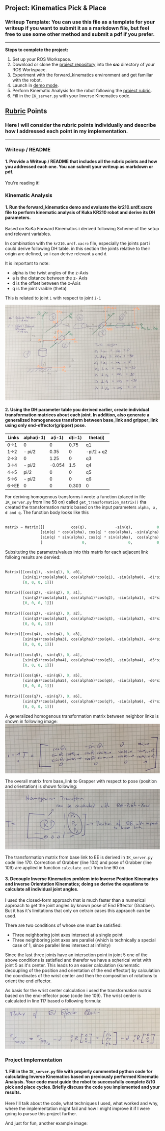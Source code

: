 ## Project: Kinematics Pick & Place
### Writeup Template: You can use this file as a template for your writeup if you want to submit it as a markdown file, but feel free to use some other method and submit a pdf if you prefer.

---


**Steps to complete the project:**  


1. Set up your ROS Workspace.
2. Download or clone the [project repository](https://github.com/udacity/RoboND-Kinematics-Project) into the ***src*** directory of your ROS Workspace.  
3. Experiment with the forward_kinematics environment and get familiar with the robot.
4. Launch in [demo mode](https://classroom.udacity.com/nanodegrees/nd209/parts/7b2fd2d7-e181-401e-977a-6158c77bf816/modules/8855de3f-2897-46c3-a805-628b5ecf045b/lessons/91d017b1-4493-4522-ad52-04a74a01094c/concepts/ae64bb91-e8c4-44c9-adbe-798e8f688193).
5. Perform Kinematic Analysis for the robot following the [project rubric](https://review.udacity.com/#!/rubrics/972/view).
6. Fill in the `IK_server.py` with your Inverse Kinematics code. 


[//]: # (Image References)

[image1]: ./images/dh.jpg
[image2]: ./images/homogenous_transform.jpg
[image3]: ./images/homogenous.jpg
[image4]: ./images/wrist_center.jpg


## [Rubric](https://review.udacity.com/#!/rubrics/972/view) Points
### Here I will consider the rubric points individually and describe how I addressed each point in my implementation.  

---
### Writeup / README

#### 1. Provide a Writeup / README that includes all the rubric points and how you addressed each one.  You can submit your writeup as markdown or pdf.  

You're reading it!

### Kinematic Analysis
#### 1. Run the forward_kinematics demo and evaluate the kr210.urdf.xacro file to perform kinematic analysis of Kuka KR210 robot and derive its DH parameters.

Based on KuKa Forward Kinematics i derived following Scheme of the setup and relevant variables.

In combination with the `kr210.urdf.xacro` file, especially the joints part i could derive following DH table. in this section the joints relative to their origin are defined, so i can derive relevant `a` and `d`.

It is important to note:
- alpha is the twist angles of the z-Axis
- a is the distance between the z- Axis
- d is the offset between the x-Axis
- q is the joint vraible (theta)

This is related to joint `i` with respect to joint `i-1`

![alt text][image1]

#### 2. Using the DH parameter table you derived earlier, create individual transformation matrices about each joint. In addition, also generate a generalized homogeneous transform between base_link and gripper_link using only end-effector(gripper) pose.

Links | alpha(i-1) | a(i-1) | d(i-1) | theta(i)
--- | --- | --- | --- | ---
0->1 | 0 | 0 | 0.75 | q1
1->2 | - pi/2 | 0.35 | 0 | -pi/2 + q2
2->3 | 0 | 1.25 | 0 | q3
3->4 |  - pi/2 | -0.054 | 1.5 | q4
4->5 | pi/2 | 0 | 0 | q5
5->6 | - pi/2 | 0 | 0 | q6
6->EE | 0 | 0 | 0.303 | 0

For deriving homogenous transforms i wrote a function (placed in file `IK_server.py` from line 58 on) called `get_transformation_matrix()` tha created the transformation matrix based on the input parameters `alpha, a, d and q`.
The function body looks like this

```python

matrix = Matrix([[            cos(q),             -sin(q),           0,             a],
                [sin(q) * cos(alpha), cos(q) * cos(alpha), -sin(alpha), -sin(alpha)*d],
                [sin(q) * sin(alpha), cos(q) * sin(alpha),  cos(alpha),  cos(alpha)*d],
                [                  0,                   0,           0,             1]])
```

Subsituting the parametrs/values into this matrix for each adjacent link folloing results are dervied:

```python

Matrix([[cos(q1), -sin(q1), 0, a0], 
        [sin(q1)*cos(alpha0), cos(alpha0)*cos(q1), -sin(alpha0), -d1*sin(alpha0)],                                                   [sin(alpha0)*sin(q1), sin(alpha0)*cos(q1), cos(alpha0), d1*cos(alpha0)], 
        [0, 0, 0, 1]])

Matrix([[cos(q2), -sin(q2), 0, a1], 
        [sin(q2)*cos(alpha1), cos(alpha1)*cos(q2), -sin(alpha1), -d2*sin(alpha1)],                                                   [sin(alpha1)*sin(q2), sin(alpha1)*cos(q2), cos(alpha1), d2*cos(alpha1)], 
        [0, 0, 0, 1]])

Matrix([[cos(q3), -sin(q3), 0, a2], 
        [sin(q3)*cos(alpha2), cos(alpha2)*cos(q3), -sin(alpha2), -d3*sin(alpha2)],                                                   [sin(alpha2)*sin(q3), sin(alpha2)*cos(q3), cos(alpha2), d3*cos(alpha2)], 
        [0, 0, 0, 1]])

Matrix([[cos(q4), -sin(q4), 0, a3], 
        [sin(q4)*cos(alpha3), cos(alpha3)*cos(q4), -sin(alpha3), -d4*sin(alpha3)],                                                   [sin(alpha3)*sin(q4), sin(alpha3)*cos(q4), cos(alpha3), d4*cos(alpha3)], 
        [0, 0, 0, 1]])

Matrix([[cos(q5), -sin(q5), 0, a4], 
        [sin(q5)*cos(alpha4), cos(alpha4)*cos(q5), -sin(alpha4), -d5*sin(alpha4)],                                                   [sin(alpha4)*sin(q5), sin(alpha4)*cos(q5), cos(alpha4), d5*cos(alpha4)], 
        [0, 0, 0, 1]])

Matrix([[cos(q6), -sin(q6), 0, a5], 
        [sin(q6)*cos(alpha5), cos(alpha5)*cos(q6), -sin(alpha5), -d6*sin(alpha5)],                                                   [sin(alpha5)*sin(q6), sin(alpha5)*cos(q6), cos(alpha5), d6*cos(alpha5)], 
        [0, 0, 0, 1]])

Matrix([[cos(q7), -sin(q7), 0, a6], 
        [sin(q7)*cos(alpha6), cos(alpha6)*cos(q7), -sin(alpha6), -d7*sin(alpha6)],                                                   [sin(alpha6)*sin(q7), sin(alpha6)*cos(q7), cos(alpha6), d7*cos(alpha6)], 
        [0, 0, 0, 1]])
```


A generalized homogenous transformation matrix between neighbor links is shown in following image: 
![alt text][image2]

The overall matrix from base_link to Grapper with respect to pose (position and orientation) is shown following:
![alt text][image3]

The transformation matrix from base link to EE is derived in `IK_server.py` code line 170.
Correction of Grabber (line 104)  and pose of Grabber (line 109) are applied in function `calculate_ee()` from line 90 on.



#### 3. Decouple Inverse Kinematics problem into Inverse Position Kinematics and inverse Orientation Kinematics; doing so derive the equations to calculate all individual joint angles.

I used the closed-form approach that is much faster than a numerical approach to get the joint angles by known pose of End Effector (Grabber). But it has it's limitations that only on cetrain cases this appraoch can be used.

There are two conditions of whose one must be satisfied:
- Three neighboring joint axes intersect at a single point
- Three neighboring joint axes are parallel (which is technically a special case of 1, since parallel lines intersect at infinity)

Since the last three joints have an intersction point in joint 5 one of the above conditions is satisfied and therefor we have a sqherical wrist with joint 5 as it's center. This leads to an easier calculation (kunematic decoupling of the position and orientation of the end effector) by calculation the coordinates of the wrist center and then the composition of rotations to orient the end effector.

As basis for the wrist center calculation i used the transformation matrix based on the end-effector pose (code line 109).
The wrist center is calculated in line 117 based o following formula:

![alt text][image4]



### Project Implementation

#### 1. Fill in the `IK_server.py` file with properly commented python code for calculating Inverse Kinematics based on previously performed Kinematic Analysis. Your code must guide the robot to successfully complete 8/10 pick and place cycles. Briefly discuss the code you implemented and your results. 


Here I'll talk about the code, what techniques I used, what worked and why, where the implementation might fail and how I might improve it if I were going to pursue this project further.  


And just for fun, another example image:



